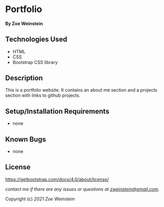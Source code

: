 # **Portfolio**

#### By **Zoe Weinstein**

## Technologies Used

* HTML
* CSS
* Bootstrap CSS library

## Description

This is a portfolio website. It contains an about me section and a projects section with links to github projects.

## Setup/Installation Requirements

* none

## Known Bugs

* none

## License
https://getbootstrap.com/docs/4.0/about/license/

_contact me if there are any issues or questions at zweinstein@gmail.com._

Copyright (c) _2021_ _Zoe Weinstein_